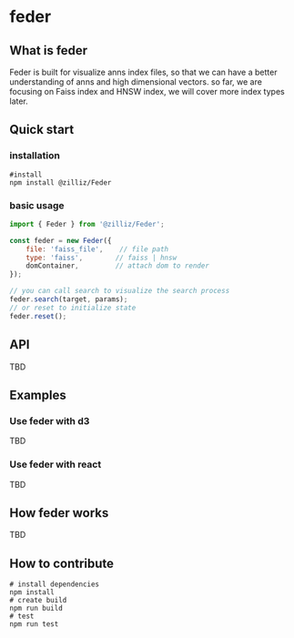 # feder

## What is feder
Feder is built for visualize anns index files, so that we can have a better understanding of anns and high dimensional vectors. so far, we are focusing on Faiss index and HNSW index, we will cover more index types later.

## Quick start
### installation
``` shell
#install
npm install @zilliz/Feder
```

### basic usage
```js
import { Feder } from '@zilliz/Feder';

const feder = new Feder({
    file: 'faiss_file',    // file path
    type: 'faiss',        // faiss | hnsw
    domContainer,         // attach dom to render
});

// you can call search to visualize the search process
feder.search(target, params);
// or reset to initialize state
feder.reset();
```
## API
TBD

## Examples
### Use feder with d3
TBD

### Use feder with react
TBD

## How feder works
TBD


## How to contribute
```shell
# install dependencies
npm install
# create build
npm run build
# test
npm run test
```
